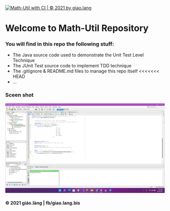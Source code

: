 [![Math-Util with CI | © 2021 by giao.lang](https://github.com/lltanh/math-util/actions/workflows/math-util-ci.yml/badge.svg)](https://github.com/lltanh/math-util/actions/workflows/math-util-ci.yml)
# Welcome to Math-Util Repository

### You will find in this repo the following stuff:
* The Java source code used to demonstrate the Unit Test Level Technique
* The JUnit Test source code to implement TDD technique
* The .gitignore & README.md files to manage this repo itself
<<<<<<< HEAD
* ...   

### Sceen shot
![The JUnit code with TDD](https://github.com/lltanh/math-util/blob/main/images/Math-Util%20intro.png)

#### © 2021 giáo.làng | fb/giao.lang.bis

